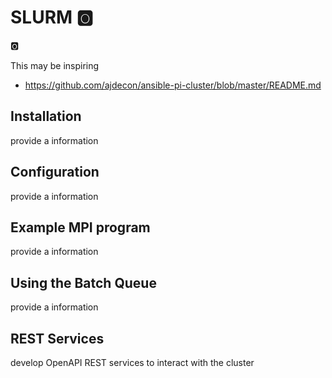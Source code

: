 # SLURM :o2:

:o2:

This may be inspiring

* <https://github.com/ajdecon/ansible-pi-cluster/blob/master/README.md>

Installation
-----------

provide a information

Configuration
-------------

provide a information

Example MPI program
-------------------

provide a information

Using the Batch Queue
---------------------

provide a information

REST Services
-------------

develop OpenAPI REST services to interact with the cluster
